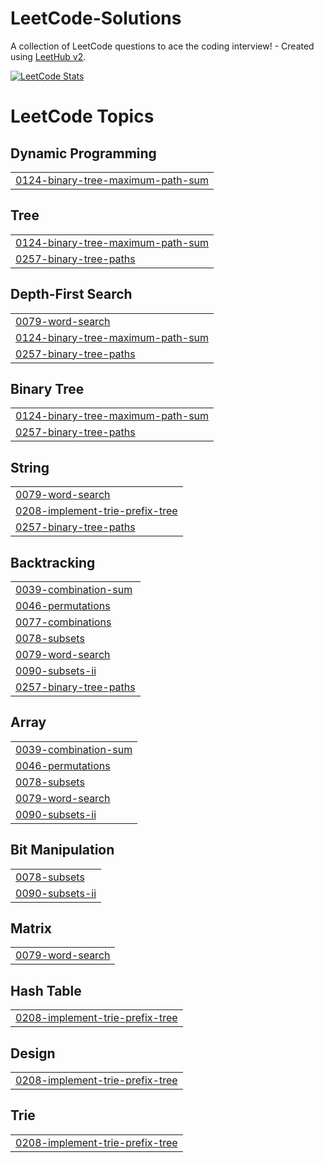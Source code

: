 # LeetCode-Solutions
A collection of LeetCode questions to ace the coding interview! - Created using [LeetHub v2](https://github.com/arunbhardwaj/LeetHub-2.0).

[![LeetCode Stats](https://leetcard.jacoblin.cool/Keen2Kode?theme=dark&ext=heatmap)](https://leetcode.com/Keen2Kode/)

<!---LeetCode Topics Start-->
# LeetCode Topics
## Dynamic Programming
|  |
| ------- |
| [0124-binary-tree-maximum-path-sum](https://github.com/Keen2Kode/LeetCode-Solutions/tree/master/0124-binary-tree-maximum-path-sum) |
## Tree
|  |
| ------- |
| [0124-binary-tree-maximum-path-sum](https://github.com/Keen2Kode/LeetCode-Solutions/tree/master/0124-binary-tree-maximum-path-sum) |
| [0257-binary-tree-paths](https://github.com/Keen2Kode/LeetCode-Solutions/tree/master/0257-binary-tree-paths) |
## Depth-First Search
|  |
| ------- |
| [0079-word-search](https://github.com/Keen2Kode/LeetCode-Solutions/tree/master/0079-word-search) |
| [0124-binary-tree-maximum-path-sum](https://github.com/Keen2Kode/LeetCode-Solutions/tree/master/0124-binary-tree-maximum-path-sum) |
| [0257-binary-tree-paths](https://github.com/Keen2Kode/LeetCode-Solutions/tree/master/0257-binary-tree-paths) |
## Binary Tree
|  |
| ------- |
| [0124-binary-tree-maximum-path-sum](https://github.com/Keen2Kode/LeetCode-Solutions/tree/master/0124-binary-tree-maximum-path-sum) |
| [0257-binary-tree-paths](https://github.com/Keen2Kode/LeetCode-Solutions/tree/master/0257-binary-tree-paths) |
## String
|  |
| ------- |
| [0079-word-search](https://github.com/Keen2Kode/LeetCode-Solutions/tree/master/0079-word-search) |
| [0208-implement-trie-prefix-tree](https://github.com/Keen2Kode/LeetCode-Solutions/tree/master/0208-implement-trie-prefix-tree) |
| [0257-binary-tree-paths](https://github.com/Keen2Kode/LeetCode-Solutions/tree/master/0257-binary-tree-paths) |
## Backtracking
|  |
| ------- |
| [0039-combination-sum](https://github.com/Keen2Kode/LeetCode-Solutions/tree/master/0039-combination-sum) |
| [0046-permutations](https://github.com/Keen2Kode/LeetCode-Solutions/tree/master/0046-permutations) |
| [0077-combinations](https://github.com/Keen2Kode/LeetCode-Solutions/tree/master/0077-combinations) |
| [0078-subsets](https://github.com/Keen2Kode/LeetCode-Solutions/tree/master/0078-subsets) |
| [0079-word-search](https://github.com/Keen2Kode/LeetCode-Solutions/tree/master/0079-word-search) |
| [0090-subsets-ii](https://github.com/Keen2Kode/LeetCode-Solutions/tree/master/0090-subsets-ii) |
| [0257-binary-tree-paths](https://github.com/Keen2Kode/LeetCode-Solutions/tree/master/0257-binary-tree-paths) |
## Array
|  |
| ------- |
| [0039-combination-sum](https://github.com/Keen2Kode/LeetCode-Solutions/tree/master/0039-combination-sum) |
| [0046-permutations](https://github.com/Keen2Kode/LeetCode-Solutions/tree/master/0046-permutations) |
| [0078-subsets](https://github.com/Keen2Kode/LeetCode-Solutions/tree/master/0078-subsets) |
| [0079-word-search](https://github.com/Keen2Kode/LeetCode-Solutions/tree/master/0079-word-search) |
| [0090-subsets-ii](https://github.com/Keen2Kode/LeetCode-Solutions/tree/master/0090-subsets-ii) |
## Bit Manipulation
|  |
| ------- |
| [0078-subsets](https://github.com/Keen2Kode/LeetCode-Solutions/tree/master/0078-subsets) |
| [0090-subsets-ii](https://github.com/Keen2Kode/LeetCode-Solutions/tree/master/0090-subsets-ii) |
## Matrix
|  |
| ------- |
| [0079-word-search](https://github.com/Keen2Kode/LeetCode-Solutions/tree/master/0079-word-search) |
## Hash Table
|  |
| ------- |
| [0208-implement-trie-prefix-tree](https://github.com/Keen2Kode/LeetCode-Solutions/tree/master/0208-implement-trie-prefix-tree) |
## Design
|  |
| ------- |
| [0208-implement-trie-prefix-tree](https://github.com/Keen2Kode/LeetCode-Solutions/tree/master/0208-implement-trie-prefix-tree) |
## Trie
|  |
| ------- |
| [0208-implement-trie-prefix-tree](https://github.com/Keen2Kode/LeetCode-Solutions/tree/master/0208-implement-trie-prefix-tree) |
<!---LeetCode Topics End-->
